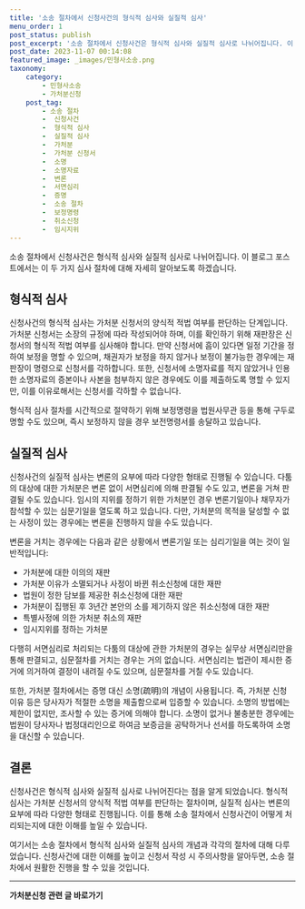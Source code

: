 ```yaml
---
title: '소송 절차에서 신청사건의 형식적 심사와 실질적 심사'
menu_order: 1
post_status: publish
post_excerpt: '소송 절차에서 신청사건은 형식적 심사와 실질적 심사로 나뉘어집니다. 이 블로그 포스트에서는 이 두 가지 심사 절차에 대해 자세히 알아보도록 하겠습니다.'
post_date: 2023-11-07 00:14:08
featured_image: _images/민형사소송.png
taxonomy:
    category:
        - 민형사소송
        - 가처분신청
    post_tag:
        - 소송 절차
        -  신청사건
        -  형식적 심사
        -  실질적 심사
        -  가처분
        -  가처분 신청서
        -  소명
        -  소명자료
        -  변론
        -  서면심리
        -  증명
        -  소송 절차
        -  보정명령
        -  취소신청
        -  임시지위
---
```



소송 절차에서 신청사건은 형식적 심사와 실질적 심사로 나뉘어집니다. 이 블로그 포스트에서는 이 두 가지 심사 절차에 대해 자세히 알아보도록 하겠습니다.

## 형식적 심사

신청사건의 형식적 심사는 가처분 신청서의 양식적 적법 여부를 판단하는 단계입니다. 가처분 신청서는 소장의 규정에 따라 작성되어야 하며, 이를 확인하기 위해 재판장은 신청서의 형식적 적법 여부를 심사해야 합니다. 만약 신청서에 흠이 있다면 일정 기간을 정하여 보정을 명할 수 있으며, 채권자가 보정을 하지 않거나 보정이 불가능한 경우에는 재판장이 명령으로 신청서를 각하합니다. 또한, 신청서에 소명자료를 적지 않았거나 인용한 소명자료의 증본이나 사본을 첨부하지 않은 경우에도 이를 제출하도록 명할 수 있지만, 이를 이유로해서는 신청서를 각하할 수 없습니다.

형식적 심사 절차를 시간적으로 절약하기 위해 보정명령을 법원사무관 등을 통해 구두로 명할 수도 있으며, 즉시 보정하지 않을 경우 보전명령서를 송달하고 있습니다.

## 실질적 심사

신청사건의 실질적 심사는 변론의 요부에 따라 다양한 형태로 진행될 수 있습니다. 다툼의 대상에 대한 가처분은 변론 없이 서면심리에 의해 판결될 수도 있고, 변론을 거쳐 판결될 수도 있습니다. 임시의 지위를 정하기 위한 가처분인 경우 변론기일이나 채무자가 참석할 수 있는 심문기일을 열도록 하고 있습니다. 다만, 가처분의 목적을 달성할 수 없는 사정이 있는 경우에는 변론을 진행하지 않을 수도 있습니다.

변론을 거치는 경우에는 다음과 같은 상황에서 변론기일 또는 심리기일을 여는 것이 일반적입니다:
- 가처분에 대한 이의의 재판
- 가처분 이유가 소멸되거나 사정이 바뀐 취소신청에 대한 재판
- 법원이 정한 담보를 제공한 취소신청에 대한 재판
- 가처분이 집행된 후 3년간 본안의 소를 제기하지 않은 취소신청에 대한 재판
- 특별사정에 의한 가처분 취소의 재판
- 임시지위를 정하는 가처분

다행히 서면심리로 처리되는 다툼의 대상에 관한 가처분의 경우는 실무상 서면심리만을 통해 판결되고, 심문절차를 거치는 경우는 거의 없습니다. 서면심리는 법관이 제시한 증거에 의거하여 결정이 내려질 수도 있으며, 심문절차를 거칠 수도 있습니다.

또한, 가처분 절차에서는 증명 대신 소명(疏明)의 개념이 사용됩니다. 즉, 가처분 신청 이유 등은 당사자가 적절한 소명을 제출함으로써 입증할 수 있습니다. 소명의 방법에는 제한이 없지만, 조사할 수 있는 증거에 의해야 합니다. 소명이 없거나 불충분한 경우에는 법원이 당사자나 법정대리인으로 하여금 보증금을 공탁하거나 선서를 하도록하여 소명을 대신할 수 있습니다.

## 결론

신청사건은 형식적 심사와 실질적 심사로 나뉘어진다는 점을 알게 되었습니다. 형식적 심사는 가처분 신청서의 양식적 적법 여부를 판단하는 절차이며, 실질적 심사는 변론의 요부에 따라 다양한 형태로 진행됩니다. 이를 통해 소송 절차에서 신청사건이 어떻게 처리되는지에 대한 이해를 높일 수 있습니다.

여기서는 소송 절차에서 형식적 심사와 실질적 심사의 개념과 각각의 절차에 대해 다루었습니다. 신청사건에 대한 이해를 높이고 신청서 작성 시 주의사항을 알아두면, 소송 절차에서 원활한 진행을 할 수 있을 것입니다.


<!-- wp:separator -->
<hr class="wp-block-separator has-alpha-channel-opacity"/>
<!-- /wp:separator -->

<!-- wp:group {"backgroundColor":"base","layout":{"type":"constrained"}} -->
<div class="wp-block-group has-base-background-color has-background"><!-- wp:paragraph {"align":"center","fontSize":"medium"} -->
<p class="has-text-align-center has-large-font-size"><strong>가처분신청 관련 글 바로가기</strong></p>
<!-- /wp:paragraph -->


<!-- wp:latest-posts
{"categories":[{"id":14597,"count":19,"description":"","link":"https://uknowlaw.com/category/%ea%b0%80%ec%b2%98%eb%b6%84%ec%8b%a0%ec%b2%ad/","name":"가처분신청","slug":"가처분신청","taxonomy":"category","parent":0,"meta":[],"_links":{"self":[{"href":"https://uknowlaw.com/wp-json/wp/v2/categories/14597"}],"collection":[{"href":"https://uknowlaw.com/wp-json/wp/v2/categories"}],"about":[{"href":"https://uknowlaw.com/wp-json/wp/v2/taxonomies/category"}],"wp:post_type":[{"href":"https://uknowlaw.com/wp-json/wp/v2/posts?categories=14597"}],"curies":[{"name":"wp","href":"https://api.w.org/{rel}","templated":true}]}}],"postsToShow":100,"excerptLength":28,"postLayout":"grid","columns":2,"featuredImageAlign":"left","featuredImageSizeSlug":"large","fontSize":"small"} /--></div>
<!-- /wp:group -->